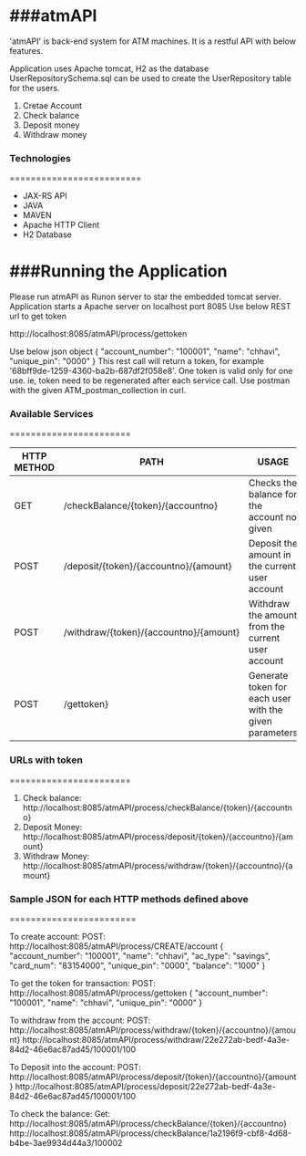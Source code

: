 ###atmAPI
===============================

'atmAPI' is back-end system for ATM machines. It is a restful API with below features.

Application uses Apache tomcat, H2 as the database UserRepositorySchema.sql can be used to create the UserRepository table for the users. 

1. Cretae Account
2. Check balance
3. Deposit money
4. Withdraw money


### Technologies
=========================
- JAX-RS API
- JAVA
- MAVEN
- Apache HTTP Client
- H2 Database


###Running the Application
=========================
Please run atmAPI as Runon server to star the embedded tomcat server. Application starts a Apache server on localhost port 8085 
Use below REST url to get token

http://localhost:8085/atmAPI/process/gettoken

Use below json object
{
    "account_number": "100001",
	"name": "chhavi",
	"unique_pin": "0000"
}
This rest call will return a token, for example '68bff9de-1259-4360-ba2b-687df2f058e8'.
One token is valid only for one use. ie, token need to be regenerated after each service call. Use postman with the given ATM_postman_collection in curl.


### Available Services
=======================

| HTTP METHOD | PATH | USAGE |
| -----------| ------ | ------ |
| GET | /checkBalance/{token}/{accountno} | Checks the balance for the account no given | 
| POST | /deposit/{token}/{accountno}/{amount} | Deposit the amount in the current user account| 
| POST | /withdraw/{token}/{accountno}/{amount} |  Withdraw the amount from the current user account|
| POST | /gettoken} |  Generate token for each user with the given parameters|

### URLs with token
=======================

1. Check balance: http://localhost:8085/atmAPI/process/checkBalance/{token}/{accountno}
2. Deposit Money: http://localhost:8085/atmAPI/process/deposit/{token}/{accountno}/{amount}
3. Withdraw Money: http://localhost:8085/atmAPI/process/withdraw/{token}/{accountno}/{amount}

### Sample JSON for each HTTP methods defined above
========================

To create account:
POST:
http://localhost:8085/atmAPI/process/CREATE/account
{
    "account_number": "100001",
	"name": "chhavi",
	"ac_type": "savings",
	"card_num": "83154000",
	"unique_pin": "0000",
	"balance": "1000"
}

To get the token for transaction:
POST:
http://localhost:8085/atmAPI/process/gettoken
{
    "account_number": "100001",
	"name": "chhavi",
	"unique_pin": "0000"
}

To withdraw from the account:
POST:
http://localhost:8085/atmAPI/process/withdraw/{token}/{accountno}/{amount}
http://localhost:8085/atmAPI/process/withdraw/22e272ab-bedf-4a3e-84d2-46e6ac87ad45/100001/100

To Deposit into the account:
POST:
http://localhost:8085/atmAPI/process/deposit/{token}/{accountno}/{amount}
http://localhost:8085/atmAPI/process/deposit/22e272ab-bedf-4a3e-84d2-46e6ac87ad45/100001/100

To check the balance:
Get:
http://localhost:8085/atmAPI/process/checkBalance/{token}/{accountno}
http://localhost:8085/atmAPI/process/checkBalance/1a2196f9-cbf8-4d68-b4be-3ae9934d44a3/100002



